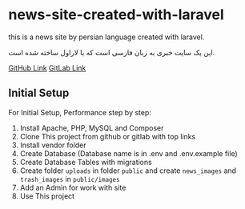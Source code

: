 # news-site-created-with-laravel

this is a news site by persian language created with laravel.

این یک سایت خبری به زبان فارسی است که با لاراول ساخته شده است.

[GitHub Link](https://github.com/afattahi1387/news-site-created-with-laravel)
[GitLab Link](https://gitlab.com/laravel-projects14/news-site-created-with-laravel)

## Initial Setup

For Initial Setup, Performance step by step:

1. Install Apache, PHP, MySQL and Composer
2. Clone This project from github or gitlab with top links
3. Install vendor folder
4. Create Database (Database name is in .env and .env.example file)
5. Create Database Tables with migrations
6. Create folder `uploads` in folder `public` and create `news_images` and `trash_images` in `public/images`
7. Add an Admin for work with site
8. Use This project
